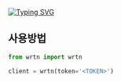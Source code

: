 [![Typing SVG](https://readme-typing-svg.demolab.com?font=Fira+Code&pause=1000&width=435&lines=Unoffical+Wrtn+Api)](https://git.io/typing-svg)
## 사용방법
```py
from wrtn import wrtn

client = wrtn(token='<TOKEN>')
```
